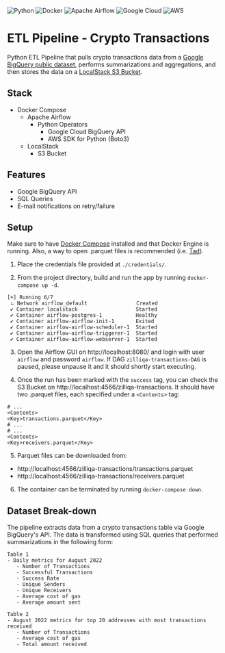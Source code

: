 ![Python](https://img.shields.io/badge/Python-3670A0?style=flat-square&logo=python&labelColor=black&logoColor=ffdd54)
![Docker](https://img.shields.io/badge/Docker-0db7ed.svg?style=flat-square&logo=docker&labelColor=black&logoColor=0db7ed)
![Apache Airflow](https://img.shields.io/badge/Apache%20Airflow-017CEE?style=flat-square&logo=Apache%20Airflow&&labelColor=black&logoColor=white)
![Google Cloud](https://img.shields.io/badge/Google%20Cloud-4285F4.svg?style=flat-square&logo=google-cloud&labelColor=black&logoColor=4285F4)
![AWS](https://img.shields.io/badge/Amazon_AWS-FF9900?style=flat-square&logo=amazon-aws&labelColor=black&logoColor=FF9900)

# ETL Pipeline - Crypto Transactions

Python ETL Pipeline that pulls crypto transactions data from a 
[Google BigQuery public dataset](https://console.cloud.google.com/marketplace/product/public-data-finance/crypto-zilliqa-dataset), 
performs summarizations and aggregations, and then stores the data
on a [LocalStack S3 Bucket](https://docs.localstack.cloud/user-guide/aws/s3/).

## Stack
- Docker Compose 
  - Apache Airflow
    - Python Operators
      - Google Cloud BigQuery API
      - AWS SDK for Python (Boto3)
  - LocalStack
    - S3 Bucket

## Features
- Google BigQuery API 
- SQL Queries
- E-mail notifications on retry/failure

## Setup
Make sure to have [Docker Compose](https://docs.docker.com/compose/install/) 
installed and that Docker Engine is running. Also, a way to open .parquet files 
is recommended (i.e. [Tad](https://www.tadviewer.com/)).

1. Place the credentials file provided at `./credentials/`.

2. From the project directory, build and run the app by running `docker-compose up -d`.
```pycon
[+] Running 6/7
 ⠦ Network airflow_default                Created
 ✔ Container localstack                   Started
 ✔ Container airflow-postgres-1           Healthy
 ✔ Container airflow-airflow-init-1       Exited
 ✔ Container airflow-airflow-scheduler-1  Started
 ✔ Container airflow-airflow-triggerer-1  Started
 ✔ Container airflow-airflow-webserver-1  Started  
```

3. Open the Airflow GUI on http://localhost:8080/ and login
with user `airflow` and password `airflow`. If DAG `zilliqa-transactions-DAG`
is paused, please unpause it and it should shortly start executing.

4. Once the run has been marked with the `success` tag, you can check the 
S3 Bucket on http://localhost:4566/zilliqa-transactions. It should have two
.parquet files, each specified under a `<Contents>` tag:
```pycon
# ...
<Contents>
<Key>transactions.parquet</Key>
# ...
# ...
<Contents>
<Key>receivers.parquet</Key>
```

5. Parquet files can be downloaded from:
- http://localhost:4566/zilliqa-transactions/transactions.parquet
- http://localhost:4566/zilliqa-transactions/receivers.parquet

6. The container can be terminated by running `docker-compose down`.

## Dataset Break-down
The pipeline extracts data from a crypto transactions table via
Google BigQuery's API. The data is transformed using SQL queries that performed
summarizations in the following form:
````
Table 1
- Daily metrics for August 2022 
   - Number of Transactions
   - Successful Transactions
   - Success Rate
   - Unique Senders
   - Unique Receivers
   - Average cost of gas
   - Average amount sent 
````
````
Table 2
- August 2022 metrics for top 20 addresses with most transactions received
   - Number of Transactions
   - Average cost of gas
   - Total amount received
````
[//]: # (### Production Architecture)

[//]: # ()
[//]: # (`High level system architecture diagram of the infrastructure to run this in)

[//]: # (production/`)

[//]: # (The project could be scaled)

[//]: # (Edge cases worth mentioning:)